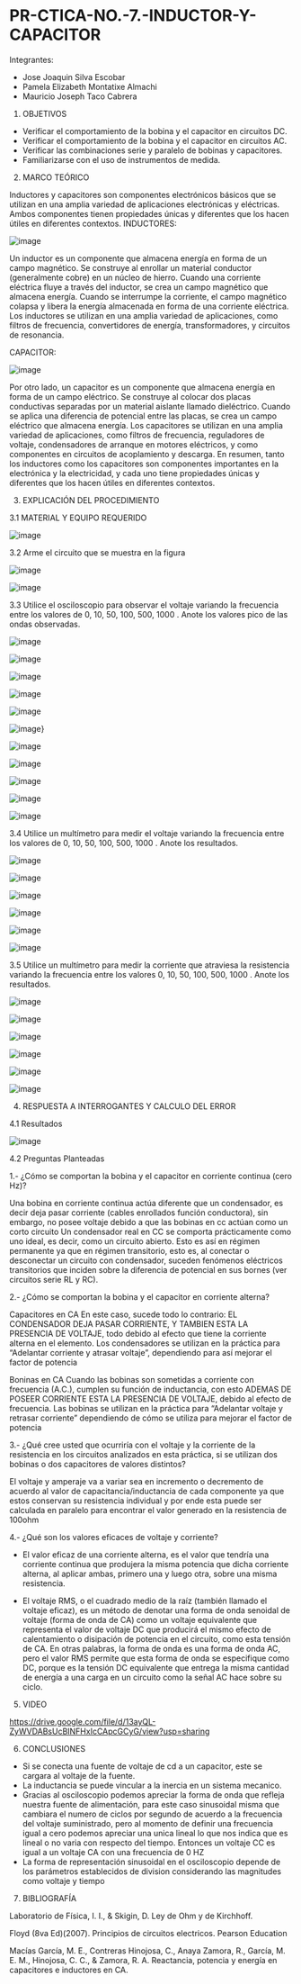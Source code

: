 # PR-CTICA-NO.-7.-INDUCTOR-Y-CAPACITOR


Integrantes:

- Jose Joaquin Silva Escobar
- Pamela Elizabeth Montatixe Almachi
- Mauricio Joseph Taco Cabrera

1. OBJETIVOS

- Verificar el comportamiento de la bobina y el capacitor en circuitos DC.
- Verificar el comportamiento de la bobina y el capacitor en circuitos AC.
- Verificar las combinaciones serie y paralelo de bobinas y capacitores.
- Familiarizarse con el uso de instrumentos de medida.


2. MARCO TEÓRICO

Inductores y capacitores son componentes electrónicos básicos que se utilizan en una amplia variedad de aplicaciones electrónicas y eléctricas. Ambos componentes tienen propiedades únicas y diferentes que los hacen útiles en diferentes contextos.
INDUCTORES:
 
![image](https://user-images.githubusercontent.com/117045943/218106473-1b42bdf8-ace5-4ee7-afd5-e7eb23054dcf.png)

Un inductor es un componente que almacena energía en forma de un campo magnético. Se construye al enrollar un material conductor (generalmente cobre) en un núcleo de hierro. Cuando una corriente eléctrica fluye a través del inductor, se crea un campo magnético que almacena energía. Cuando se interrumpe la corriente, el campo magnético colapsa y libera la energía almacenada en forma de una corriente eléctrica.
Los inductores se utilizan en una amplia variedad de aplicaciones, como filtros de frecuencia, convertidores de energía, transformadores, y circuitos de resonancia.

CAPACITOR:

![image](https://user-images.githubusercontent.com/117045943/218106503-60c2ecec-c1e7-475b-afef-b28a5da42c09.png)
 
Por otro lado, un capacitor es un componente que almacena energía en forma de un campo eléctrico. Se construye al colocar dos placas conductivas separadas por un material aislante llamado dieléctrico. Cuando se aplica una diferencia de potencial entre las placas, se crea un campo eléctrico que almacena energía.
Los capacitores se utilizan en una amplia variedad de aplicaciones, como filtros de frecuencia, reguladores de voltaje, condensadores de arranque en motores eléctricos, y como componentes en circuitos de acoplamiento y descarga.
En resumen, tanto los inductores como los capacitores son componentes importantes en la electrónica y la electricidad, y cada uno tiene propiedades únicas y diferentes que los hacen útiles en diferentes contextos.


3. EXPLICACIÓN DEL PROCEDIMIENTO

3.1 MATERIAL Y EQUIPO REQUERIDO

![image](https://user-images.githubusercontent.com/117045943/217972902-c726c3d0-06c2-483e-8e81-2877393b96b7.png)

3.2 Arme el circuito que se muestra en la figura

![image](https://user-images.githubusercontent.com/117045943/217972946-78bc1179-ed1b-43ae-b24a-8cca5f61b086.png)

![image](https://user-images.githubusercontent.com/117045943/217972974-6428bf6b-b6b6-4b4f-96da-a16038d4311f.png)

3.3 Utilice el osciloscopio para observar el voltaje  variando la frecuencia entre los
valores de 0, 10, 50, 100, 500, 1000 . Anote los valores pico de las ondas observadas.

![image](https://user-images.githubusercontent.com/117045943/217976871-7f2861cc-9b05-4429-ab14-af84af322b81.png)

![image](https://user-images.githubusercontent.com/117045943/217976702-350789ff-5049-4e63-9731-a6bb3c4752e5.png)

![image](https://user-images.githubusercontent.com/117045943/217977602-71429a95-cdc1-4d51-a2c5-e38c4d6b507c.png)

![image](https://user-images.githubusercontent.com/117045943/217977785-179a4d2c-9546-445f-86ec-e1579fb23dd8.png)

![image](https://user-images.githubusercontent.com/117045943/217977856-ef40256a-fb7d-4a39-bddc-091894a9df54.png)

![image](https://user-images.githubusercontent.com/117045943/217978062-48ea852a-1993-4ecc-afc6-2c482dd4daa4.png)}

![image](https://user-images.githubusercontent.com/117045943/217981798-cf8454df-a485-491d-91e2-086cc37df448.png)

![image](https://user-images.githubusercontent.com/117045943/217981818-2d5faa25-15b7-480c-80ff-42b0229eac09.png)

![image](https://user-images.githubusercontent.com/117045943/217981831-ebdc3157-0ec4-437e-9418-5e9c48222ada.png)

![image](https://user-images.githubusercontent.com/117045943/217982400-ed5d9996-6f42-4eb9-a4f7-e3d8afa494d5.png)

![image](https://user-images.githubusercontent.com/117045943/217982837-87d960c2-f2e0-45b1-9eaa-c8cd0486f36d.png)

3.4 Utilice un multímetro para medir el voltaje  variando la frecuencia entre los valores
de 0, 10, 50, 100, 500, 1000 . Anote los resultados.

![image](https://user-images.githubusercontent.com/117045943/217973910-0af4ac26-94d1-4c38-8c7a-76933f20a196.png)

![image](https://user-images.githubusercontent.com/117045943/217973878-34220c3f-42c8-4081-b2d5-b8baa80cef73.png)

![image](https://user-images.githubusercontent.com/117045943/217974418-f8ab84f0-4ca4-4153-b96c-ab47f77636c1.png)

![image](https://user-images.githubusercontent.com/117045943/217974478-a2bef83f-9f25-4ceb-9c5e-1db98ce90ff9.png)

![image](https://user-images.githubusercontent.com/117045943/217974538-1304049b-7d07-44b8-948a-2e89bfb7049d.png)

![image](https://user-images.githubusercontent.com/117045943/217974606-a192d2ef-76aa-487b-a6f1-0138615dfd5b.png)

3.5 Utilice un multímetro para medir la corriente que atraviesa la resistencia variando la
frecuencia entre los valores 0, 10, 50, 100, 500, 1000 . Anote los resultados.

![image](https://user-images.githubusercontent.com/117045943/217975906-d34082ed-6096-4fcf-b245-19b375b1c42a.png)

![image](https://user-images.githubusercontent.com/117045943/217975876-272f36d6-dbe9-484b-b133-77df4256f47e.png)

![image](https://user-images.githubusercontent.com/117045943/217976002-3c60291c-cb6e-4a41-a857-13bdf7398cb5.png)

![image](https://user-images.githubusercontent.com/117045943/217976064-29eb07c3-272c-4a00-9e4f-9077568a7120.png)

![image](https://user-images.githubusercontent.com/117045943/217976183-137bda0c-943a-4aa6-bb29-87c927b11419.png)

![image](https://user-images.githubusercontent.com/117045943/217976284-3f5f84bc-3ec9-4cc5-9ddd-5b394f58b813.png)


4. RESPUESTA A INTERROGANTES Y CALCULO DEL ERROR


4.1 Resultados

![image](https://user-images.githubusercontent.com/117045943/217983178-447eb696-1212-426d-b472-1b465ffa171f.png)



4.2 Preguntas Planteadas

1.- ¿Cómo se comportan la bobina y el capacitor en corriente continua (cero Hz)?

Una bobina en corriente continua actúa diferente que un condensador, es decir deja pasar corriente (cables enrollados función conductora), sin embargo, no posee voltaje debido a que las bobinas en cc actúan como un corto circuito 
Un condensador real en CC se comporta prácticamente como uno ideal, es decir, como un circuito abierto. Esto es así en régimen permanente ya que en régimen transitorio, esto es, al conectar o desconectar un circuito con condensador, suceden fenómenos eléctricos transitorios que inciden sobre la diferencia de potencial en sus bornes (ver circuitos serie RL y RC).


2.- ¿Cómo se comportan la bobina y el capacitor en corriente alterna?

Capacitores en CA
En este caso, sucede todo lo contrario: EL CONDENSADOR DEJA PASAR CORRIENTE, Y TAMBIEN ESTA LA PRESENCIA DE VOLTAJE, todo debido al efecto que tiene la corriente alterna en el elemento. Los condensadores se utilizan en la práctica para “Adelantar corriente y atrasar voltaje”, dependiendo para así mejorar el factor de potencia

Boninas en CA
Cuando las bobinas son sometidas a corriente con frecuencia (A.C.), cumplen su función de inductancia, con esto ADEMAS DE POSEER CORRIENTE ESTA LA PRESENCIA DE VOLTAJE, debido al efecto de frecuencia. Las bobinas se utilizan en la práctica para “Adelantar voltaje y retrasar corriente” dependiendo de cómo se utiliza para mejorar el factor de potencia


3.- ¿Qué cree usted que ocurriría con el voltaje  y la corriente de la resistencia en los
circuitos analizados en esta práctica, si se utilizan dos bobinas o dos capacitores de valores
distintos?

El voltaje y amperaje va a variar sea en incremento o decremento de acuerdo al valor de capacitancia/inductancia de cada componente ya que estos conservan su resistencia individual y por ende esta puede ser calculada en paralelo para encontrar el valor generado en la resistencia de 100ohm

4.- ¿Qué son los valores eficaces de voltaje y corriente?

- El valor eficaz de una corriente alterna, es el valor que tendría una corriente continua que produjera la misma potencia que dicha corriente alterna, al aplicar ambas, primero una y luego otra, sobre una misma resistencia.

- El voltaje RMS, o el cuadrado medio de la raíz (también llamado el voltaje eficaz), es un método de denotar una forma de onda senoidal de voltaje (forma de onda de CA) como un voltaje equivalente que representa el valor de voltaje DC que producirá el mismo efecto de calentamiento o disipación de potencia en el circuito, como esta tensión de CA. En otras palabras, la forma de onda es una forma de onda AC, pero el valor RMS permite que esta forma de onda se especifique como DC, porque es la tensión DC equivalente que entrega la misma cantidad de energía a una carga en un circuito como la señal AC hace sobre su ciclo.

5. VIDEO

https://drive.google.com/file/d/13ayQL-ZyWVDABsUcBINFHxIcCApcGCyG/view?usp=sharing

6. CONCLUSIONES

- Si se conecta una fuente de voltaje de cd a un capacitor, este se cargara al voltaje de la fuente.
- La inductancia se puede vincular a la inercia en un sistema mecanico.
- Gracias al osciloscopio podemos apreciar la forma de onda que refleja nuestra fuente de alimentación, para este caso sinusoidal misma que cambiara el numero de ciclos por segundo de acuerdo a la frecuencia del voltaje suministrado, pero al momento de definir una frecuencia igual a cero podemos apreciar una unica lineal lo que nos indica que es lineal o no varia con respecto del tiempo. Entonces un voltaje CC es igual a un voltaje CA con una frecuencia de 0 HZ
- La forma de representación sinusoidal en el osciloscopio depende de los parámetros establecidos de division considerando las magnitudes como voltaje y tiempo

7. BIBLIOGRAFÍA

Laboratorio de Física, I. I., & Skigin, D. Ley de Ohm y de Kirchhoff.

Floyd (8va Ed)(2007). Principios de circuitos electricos. Pearson Education

Macías García, M. E., Contreras Hinojosa, C., Anaya Zamora, R., García, M. E. M., Hinojosa, C. C., & Zamora, R. A. Reactancia, potencia y energía en capacitores e inductores en CA.
